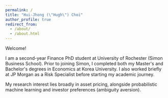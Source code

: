 ```yaml
---
permalink: /
title: "Hui-Jhong (\"Hugh\") Choi"
author_profile: true
redirect_from: 
  - /about/
  - /about.html
---
```


Welcome! 

I am a second-year Finance PhD student at University of Rochester (Simon Business School). Prior to joining Simon, I completed both my Master's and Bachelor's degrees in Economics at Korea University. I also worked briefly at JP Morgan as a Risk Specialist before starting my academic journey. 

My research interest lies broadly in asset pricing, alongside probabilistic machine learning and investor preferences (ambiguity aversion).
